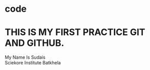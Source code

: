 # code
<h1>THIS IS MY FIRST PRACTICE GIT AND GITHUB.</h1>
My Name Is Sudais
<br>
Sciekore Institute Batkhela

